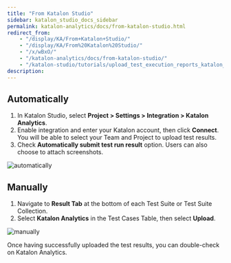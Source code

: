 ```yaml
---
title: "From Katalon Studio"
sidebar: katalon_studio_docs_sidebar
permalink: katalon-analytics/docs/from-katalon-studio.html
redirect_from:
    - "/display/KA/From+Katalon+Studio/"
    - "/display/KA/From%20Katalon%20Studio/"
    - "/x/wBxO/"
    - "/katalon-analytics/docs/from-katalon-studio/"
    - "/katalon-studio/tutorials/upload_test_execution_reports_katalon_analytics.html"
description:
---
```

## Automatically

1. In Katalon Studio, select **Project > Settings > Integration > Katalon Analytics**.
2. Enable integration and enter your Katalon account, then click **Connect**. You will be able to select your Team and Project to upload test results.
3. Check **Automatically submit test run result** option. Users can also choose to attach screenshots.

![automatically](https://github.com/katalon-studio/docs-images/raw/master/katalon-analytics/docs/from-katalon-studio/1-import-ks.png)

## Manually

1. Navigate to **Result Tab** at the bottom of each Test Suite or Test Suite Collection.
2. Select **Katalon Analytics** in the Test Cases Table, then select **Upload**.

![manually](https://github.com/katalon-studio/docs-images/raw/master/katalon-analytics/docs/from-katalon-studio/2-import-ks.png)

Once having successfully uploaded the test results, you can double-check on Katalon Analytics.